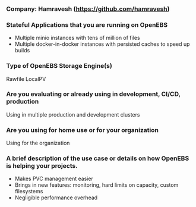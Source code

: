 ### Company: Hamravesh (https://github.com/hamravesh)

### Stateful Applications that you are running on OpenEBS
- Multiple minio instances with tens of million of files
- Multiple docker-in-docker instances with persisted caches to speed up builds

### Type of OpenEBS Storage Engine(s)
Rawfile LocalPV 

### Are you evaluating or already using in development, CI/CD, production
Using in multiple production and development clusters 

### Are you using for home use or for your organization
Using for the organization

### A brief description of the use case or details on how OpenEBS is helping your projects.
- Makes PVC management easier
- Brings in new features: monitoring, hard limits on capacity, custom filesystems
- Negligible performance overhead